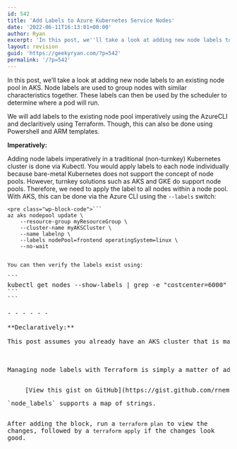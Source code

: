 ```yaml
---
id: 542
title: 'Add Labels to Azure Kubernetes Service Nodes'
date: '2022-06-11T16:13:01+00:00'
author: Ryan
excerpt: 'In this post, we''ll take a look at adding new node labels to an existing node pool in AKS.'
layout: revision
guid: 'https://geekyryan.com/?p=542'
permalink: '/?p=542'
---
```


In this post, we’ll take a look at adding new node labels to an existing node pool in AKS. Node labels are used to group nodes with similar characteristics together. These labels can then be used by the scheduler to determine where a pod will run.

We will add labels to the existing node pool imperatively using the AzureCLI and declaritively using Terraform. Though, this can also be done using Powershell and ARM templates.

**Imperatively:**

Adding node labels imperatively in a traditional (non-turnkey) Kubernetes cluster is done via Kubectl. You would apply labels to each node individually because bare-metal Kubernetes does not support the concept of node pools. However, turnkey solutions such as AKS and GKE do support node pools. Therefore, we need to apply the label to all nodes within a node pool. With AKS, this can be done via the Azure CLI using the `--labels` switch:

```
<pre class="wp-block-code">```
az aks nodepool update \
    --resource-group myResourceGroup \
    --cluster-name myAKSCluster \
    --name labelnp \
    --labels nodePool=frontend operatingSystem=linux \
    --no-wait
```
```

You can then verify the labels exist using:

```
<pre class="wp-block-code">```
kubectl get nodes --show-labels | grep -e "costcenter=6000" -e "dept=ACCT"
```
```

- - - - - -

**Declaratively:**

This post assumes you already have an AKS cluster that is managed via Terraform. If not, you can use this code to deploy a new cluster and associated resources:

<http://terraform-quickstart-templates/201-aks-with-node-pools at master · rnemeth90/terraform-quickstart-templates (github.com)>

Managing node labels with Terraform is simply a matter of adding the `node_labels` directive to the `azurerm_kubernetes_cluster_node_pool` block inside your Terraform manifest for AKS.

<figure class="wp-block-embed is-type-rich is-provider-embed-handler wp-block-embed-embed-handler"><div class="wp-block-embed__wrapper"><span class="coblocks-gist__container" style="pointer-events: none"><script src="https://gist.github.com/rnemeth90/80044f79ef31afded5c45a49ef8258fb.js">

</script>[View this gist on GitHub](https://gist.github.com/rnemeth90/80044f79ef31afded5c45a49ef8258fb)</span></div></figure>`node_labels` supports a map of strings.

After adding the block, run a `terraform plan` to view the changes, followed by a `terraform apply` if the changes look good.